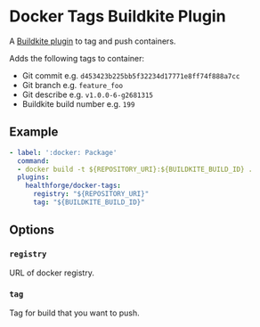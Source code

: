 # Docker Tags Buildkite Plugin

A [Buildkite plugin](https://buildkite.com/docs/agent/v3/plugins) to tag and push containers.

Adds the following tags to container:

* Git commit e.g. `d453423b225bb5f32234d17771e8ff74f888a7cc`
* Git branch e.g. `feature_foo`
* Git describe e.g. `v1.0.0-6-g2681315`
* Buildkite build number e.g. `199`

## Example

```yml
- label: ':docker: Package'
  command:
  - docker build -t ${REPOSITORY_URI}:${BUILDKITE_BUILD_ID} .
  plugins:
    healthforge/docker-tags:
      registry: "${REPOSITORY_URI}"
      tag: "${BUILDKITE_BUILD_ID}"
```

## Options

### `registry`

URL of docker registry.

### `tag`

Tag for build that you want to push.
